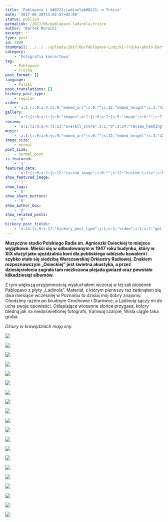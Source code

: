 ```yaml
---
title: 'Pablopavo i &#8222;Ladinola&#8221; w Trójce'
date: '2017-06-20T11:02:07+02:00'
status: publish
permalink: /2017/06/pablopavo-ladinola-trojce
author: 'Bartek Muracki'
excerpt: ''
type: post
id: 5989
thumbnail: ../../../uploads/2017/06/Pablopavo-Ludziki-Trójka-photo-Bartek-Muracki-012-5004.jpg
category:
    - 'Fotografia koncertowa'
tag:
    - Pablopavo
    - Trójka
post_format: []
language:
    - Polski
post_translations: []
hickory_post_type:
    - regular
video:
    - 'a:1:{i:0;a:4:{s:9:"embed_url";s:0:"";s:12:"embed_height";s:3:"420";s:15:"self_hosted_url";s:0:"";s:18:"self_hosted_height";s:3:"420";}}'
gallery:
    - 'a:1:{i:0;a:1:{s:6:"images";a:1:{i:0;a:2:{s:5:"image";s:0:"";s:7:"caption";s:0:"";}}}}'
review:
    - 'a:1:{i:0;a:4:{s:13:"overall_score";s:1:"0";s:14:"review_heading";s:0:"";s:12:"summary_text";s:0:"";s:8:"criteria";a:1:{i:0;a:2:{s:4:"name";s:0:"";s:5:"score";s:1:"0";}}}}'
music:
    - 'a:1:{i:0;a:6:{s:9:"embed_url";s:0:"";s:12:"embed_height";s:3:"420";s:16:"soundcloud_embed";s:0:"";s:33:"soundcloud_include_featured_image";s:1:"0";s:13:"spotify_embed";s:0:"";s:30:"spotify_include_featured_image";s:1:"0";}}'
image_size:
    - normal
post_size:
    - normal_post
is_featured:
    - '1'
featured_data:
    - 'a:1:{i:0;a:2:{s:12:"custom_image";s:0:"";s:12:"custom_title";s:0:"";}}'
show_featured_image:
    - '1'
show_tags:
    - '0'
show_share_buttons:
    - '0'
show_author_box:
    - '0'
show_related_posts:
    - '0'
hickory_post_fields:
    - 'a:14:{i:0;s:17:"hickory_post_type";i:1;s:5:"video";i:2;s:7:"gallery";i:3;s:6:"review";i:4;s:5:"music";i:5;s:10:"image_size";i:6;s:9:"post_size";i:7;s:11:"is_featured";i:8;s:13:"featured_data";i:9;s:19:"show_featured_image";i:10;s:9:"show_tags";i:11;s:18:"show_share_buttons";i:12;s:15:"show_author_box";i:13;s:18:"show_related_posts";}'
---
```

**Muzyczne studio Polskiego Radia im. Agnieszki Osieckiej to miejsce wyjątkowe. Mieści się w odbudowanym w 1947 roku budynku, który w XIX służył jako ujeżdżalnia koni dla pobliskiego oddziału kawalerii i szybko stało się siedzibą Warszawskiej Orkiestry Radiowej. Znakiem rozpoznawczym „Osieckiej” jest świetna akustyka, a przez dziesięciolecia zagrała tam niezliczona plejada gwiazd oraz powstało kilkadziesiąt albumów.**

Z tym większą przyjemnością wysłuchałem wczoraj w tej sali piosenek Pablopavo z płyty „Ladinola”. Materiał, z którym pierwszy raz zetknąłem się dwa miesiące wcześniej w Poznaniu to dzisiaj mój dobry znajomy. Chodzimy razem po brudnym Grochowie i Starówce, a Ladinola sączy mi do ucha swoje opowieści. Oślepiające wiosenne słońce przygasa, kolory bledną jak na niedoświetlonej fotografii, tramwaj szarpie, Wisła ciągle taka gruba.

*Dziury w krawędziach mają sny.*

![](http://music.bartekmuracki.com/wp-content/uploads/2017/06/Pablopavo-Ludziki-Tr%C3%B3jka-photo-Bartek-Muracki-001-4748.jpg)

![](http://music.bartekmuracki.com/wp-content/uploads/2017/06/Pablopavo-Ludziki-Tr%C3%B3jka-photo-Bartek-Muracki-002-5276.jpg)

![](http://music.bartekmuracki.com/wp-content/uploads/2017/06/Pablopavo-Ludziki-Tr%C3%B3jka-photo-Bartek-Muracki-003-4759.jpg)

![](http://music.bartekmuracki.com/wp-content/uploads/2017/06/Pablopavo-Ludziki-Tr%C3%B3jka-photo-Bartek-Muracki-004-4770.jpg)

![](http://music.bartekmuracki.com/wp-content/uploads/2017/06/Pablopavo-Ludziki-Tr%C3%B3jka-photo-Bartek-Muracki-005-5046.jpg)

![](http://music.bartekmuracki.com/wp-content/uploads/2017/06/Pablopavo-Ludziki-Tr%C3%B3jka-photo-Bartek-Muracki-006-4895.jpg)

![](http://music.bartekmuracki.com/wp-content/uploads/2017/06/Pablopavo-Ludziki-Tr%C3%B3jka-photo-Bartek-Muracki-007-5201.jpg)

![](http://music.bartekmuracki.com/wp-content/uploads/2017/06/Pablopavo-Ludziki-Tr%C3%B3jka-photo-Bartek-Muracki-008-4893.jpg)

![](http://music.bartekmuracki.com/wp-content/uploads/2017/06/Pablopavo-Ludziki-Tr%C3%B3jka-photo-Bartek-Muracki-009-4963.jpg)

![](http://music.bartekmuracki.com/wp-content/uploads/2017/06/Pablopavo-Ludziki-Tr%C3%B3jka-photo-Bartek-Muracki-010-5000.jpg)

![](http://music.bartekmuracki.com/wp-content/uploads/2017/06/Pablopavo-Ludziki-Tr%C3%B3jka-photo-Bartek-Muracki-011-5167.jpg)

![](http://music.bartekmuracki.com/wp-content/uploads/2017/06/Pablopavo-Ludziki-Tr%C3%B3jka-photo-Bartek-Muracki-012-5004.jpg)

![](http://music.bartekmuracki.com/wp-content/uploads/2017/06/Pablopavo-Ludziki-Tr%C3%B3jka-photo-Bartek-Muracki-013-5016.jpg)

![](http://music.bartekmuracki.com/wp-content/uploads/2017/06/Pablopavo-Ludziki-Tr%C3%B3jka-photo-Bartek-Muracki-014-5054.jpg)

![](http://music.bartekmuracki.com/wp-content/uploads/2017/06/Pablopavo-Ludziki-Tr%C3%B3jka-photo-Bartek-Muracki-015-5173.jpg)

![](http://music.bartekmuracki.com/wp-content/uploads/2017/06/Pablopavo-Ludziki-Tr%C3%B3jka-photo-Bartek-Muracki-016-5069.jpg)

![](http://music.bartekmuracki.com/wp-content/uploads/2017/06/Pablopavo-Ludziki-Tr%C3%B3jka-photo-Bartek-Muracki-017-4990.jpg)

![](http://music.bartekmuracki.com/wp-content/uploads/2017/06/Pablopavo-Ludziki-Tr%C3%B3jka-photo-Bartek-Muracki-018-5262.jpg)

![](http://music.bartekmuracki.com/wp-content/uploads/2017/06/Pablopavo-Ludziki-Tr%C3%B3jka-photo-Bartek-Muracki-019-5104.jpg)

![](http://music.bartekmuracki.com/wp-content/uploads/2017/06/Pablopavo-Ludziki-Tr%C3%B3jka-photo-Bartek-Muracki-020-5275.jpg)